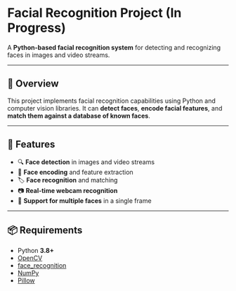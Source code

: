 # Facial Recognition Project (In Progress)

A **Python-based facial recognition system** for detecting and recognizing faces in images and video streams.

---

## 📝 Overview

This project implements facial recognition capabilities using Python and computer vision libraries. It can **detect faces**, **encode facial features**, and **match them against a database of known faces**.

---

## 🚀 Features

- 🔍 **Face detection** in images and video streams
- 🧬 **Face encoding** and feature extraction
- 🏷️ **Face recognition** and matching
- 📷 **Real-time webcam recognition**
- 👥 **Support for multiple faces** in a single frame

---

## 📦 Requirements

- Python **3.8+**
- [OpenCV](https://opencv.org/)
- [face_recognition](https://github.com/ageitgey/face_recognition)
- [NumPy](https://numpy.org/)
- [Pillow](https://python-pillow.org/)
